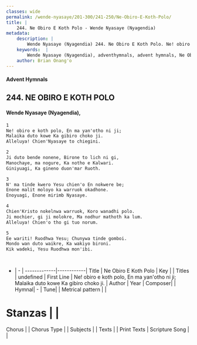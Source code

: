 ```yaml
---
classes: wide
permalink: /wende-nyasaye/201-300/241-250/Ne-Obiro-E-Koth-Polo/
title: |
    244. Ne Obiro E Koth Polo - Wende Nyasaye (Nyagendia)
metadata:
    description: |
        Wende Nyasaye (Nyagendia) 244. Ne Obiro E Koth Polo. Ne! obiro e koth polo, En ma yan'otho ni ji; Malaika duto kowe Ka gibiro choko ji. Alleluya! Chien'Nyasaye to chiegini.  
    keywords:  |
        Wende Nyasaye (Nyagendia), adventhymnals, advent hymnals, Ne Obiro E Koth Polo, Ne! obiro e koth polo, En ma yan'otho ni ji; Malaika duto kowe Ka gibiro choko ji.. 
    author: Brian Onang'o
---
```


#### Advent Hymnals
## 244. NE OBIRO E KOTH POLO
####  Wende Nyasaye (Nyagendia),

```txt
1
Ne! obiro e koth polo, En ma yan'otho ni ji;
Malaika duto kowe Ka gibiro choko ji.
Alleluya! Chien'Nyasaye to chiegini.

2
Ji duto bende nonene, Birone to lich ni gi,
Manochaye, ma nogure, Ka notho e Kalwari.
Giniyuagi, Ka gineno duon'mar Ruoth.

3
N' ma tinde kwero Yesu chien'o En nokwere be;
Enone malit moloyo ka warruok okadhone.
Enoyuagi, Enone mirimb Nyasaye.

4
Chien'Kristo nokelnwa warruok, Koro wanadhi polo.
Ji mochier, gi ji molokre, Ma nodhur mathoth ka lum.
Alleluya! Chien'o tho gi tuo norum.

5
Ee wariti! Ruodhwa Yesu; Chunywa tinde gomboi.
Mondo wan duto waikre, Ka wakiyo bironi.
Kik wadeki, Yesu Ruodhwa mon'ibi.




```

- |   -  |
-------------|------------|
Title | Ne Obiro E Koth Polo |
Key |  |
Titles | undefined |
First Line | Ne! obiro e koth polo, En ma yan'otho ni ji; Malaika duto kowe Ka gibiro choko ji. |
Author | 
Year | 
Composer| |
Hymnal|  - |
Tune|  |
Metrical pattern | |
# Stanzas |  |
Chorus |  |
Chorus Type |  |
Subjects | |
Texts |  |
Print Texts | 
Scripture Song |  |
    
